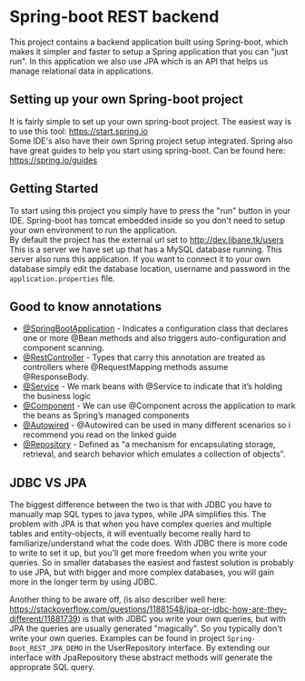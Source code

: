 # Spring-boot REST backend

This project contains a backend application built using Spring-boot, which makes it simpler and faster to setup a Spring application 
that you can "just run". In this application we also use JPA which is an API that helps us manage relational data in applications.

## Setting up your own Spring-boot project

It is fairly simple to set up your own spring-boot project. The easiest way is to use this tool: https://start.spring.io<br />
Some IDE's also have their own Spring project setup integrated. Spring also have great guides to help you start using spring-boot.
Can be found here: https://spring.io/guides

## Getting Started

To start using this project you simply have to press the "run" button in your IDE. Spring-boot has tomcat embedded inside so you don't need
to setup your own environment to run the application.<br />By default the project has the external url set to http://dev.libane.tk/users<br />
This is a server we have set up that has a MySQL database running. This server also runs this application.
If you want to connect it to your own database simply edit the database location, 
username and password in the `application.properties` file.

## Good to know annotations
* [@SpringBootApplication](https://docs.spring.io/spring-boot/docs/2.0.0.RC1/api/org/springframework/boot/autoconfigure/SpringBootApplication.html) - 
Indicates a configuration class that declares one or more @Bean methods and also triggers auto-configuration and component scanning.
* [@RestController](https://docs.spring.io/spring/docs/5.0.4.BUILD-SNAPSHOT/javadoc-api/org/springframework/web/bind/annotation/RestController.html) - 
Types that carry this annotation are treated as controllers where @RequestMapping methods assume @ResponseBody.
* [@Service](https://docs.spring.io/spring-framework/docs/current/javadoc-api/org/springframework/stereotype/Service.html) - 
We mark beans with @Service to indicate that it’s holding the business logic
* [@Component](https://docs.spring.io/spring-framework/docs/current/javadoc-api/org/springframework/stereotype/Component.html) - 
We can use @Component across the application to mark the beans as Spring’s managed components
* [@Autowired](https://www.baeldung.com/spring-autowire) - @Autowired can be used in many different scenarios so i recommend you read on the linked guide
* [@Repository](https://docs.spring.io/spring-framework/docs/current/javadoc-api/org/springframework/stereotype/Repository.html) - 
Defined as "a mechanism for encapsulating storage, retrieval, and search behavior which emulates a collection of objects".

## JDBC VS JPA
The biggest difference between the two is that with JDBC you have to manually map SQL types to java types, while JPA simplifies this.
The problem with JPA is that when you have complex queries and multiple tables and entity-objects, it will eventually become really
hard to familiarize/understand what the code does. With JDBC there is more code to write to set it up, but you'll get more freedom when you write your queries. So in smaller databases the easiest and fastest solution is probably to use JPA, but with bigger and more complex databases, you will gain more in the longer term by using JDBC.

Another thing to be aware off, (is also describer well here: https://stackoverflow.com/questions/11881548/jpa-or-jdbc-how-are-they-different/11881739) is that with JDBC you write your own queries, but with JPA the queries are usually generated "magically". So you typically don't write your own queries. Examples can be found in project `Spring-Boot_REST_JPA_DEMO` in the UserRepository interface. By extending our interface with JpaRepository these abstract methods will generate the approprate SQL query.
